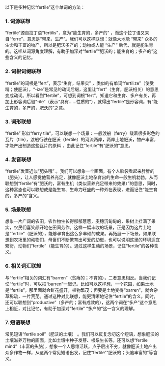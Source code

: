 以下是多种记忆“fertile”这个单词的方法：

### 1. 词源联想
“fertile”源自拉丁语“fertilis”，意为“能生育的，多产的” ，而这个拉丁语又来自“ferre”，意思是“带来，生产”。我们可以这样联想：就像大地能 “带来” 众多的生命和丰富的物产，所以是肥沃多产的；动物或人能 “生产” 后代，就是能生育的。这样从词源角度理解，有助于加深对“fertile”“肥沃的；能生育的；多产的”这些含义的记忆。

### 2. 词根词缀联想
“fertile”的词根是“fert”，表示“生育，结果实” ，类似的有单词“fertilize”（使受精；使肥沃），“-ize”是常见的动词后缀，这里让“fert”（生育，肥沃相关）的意思变成动词。所以看到“fertile”，可想到词根“fert”，知道它和生育、多产有关，再加上形容词后缀“-ile”（表示“具有……性质的”），就得出“fertile”是形容词，有“能生育的，多产的，肥沃的”之意。

### 3. 词形联想
“fertile” 形似“ferry tile”，可以联想一个场景：一艘渡船（ferry）载着很多彩色的瓦片（tile），渡船行驶在肥沃（fertile）的河流两岸，两岸土地肥沃，物产丰富，才能产出制造这些瓦片的原料 ，由此记住“fertile”有“肥沃的”意思。

### 4. 发音联想
“fertile”发音近似“肥头哦” 。我们可以想象一个画面，有个人脑袋看起来胖胖的（肥头），让人感觉他营养充足，就像肥沃土地孕育出的生命一般生机勃勃，从而联想到“fertile”有“肥沃的，富有生机（类似营养充足带来的效果）”的意思，同时，这种富态也可以联想成是能生育、生命力旺盛的一种外在表现，进而记住“能生育的，多产的”含义。

### 5. 场景联想
想象一片广阔的农田，农作物生长得郁郁葱葱，麦穗沉甸甸的，果树上挂满了果实，农民们喜笑颜开地在田间劳作。这样一幅丰收的场景，正是因为这片土地是“fertile”（肥沃的），能够孕育出这么多丰硕的成果。再拓展一下场景，如果联想到农场里的动物们，母畜们不断繁育出可爱的幼崽，也可以说明这里的环境适宜繁衍，动物们“fertile”（能生育的）。通过这样生动的场景，记住“fertile”的各种含义。

### 6. 相关词汇联想
与“fertile”相关的词汇有“barren”（贫瘠的；不育的），二者意思相反。当我们记忆“fertile”时，可以把“barren”一起记。比如可以这样想，一个花园，如果土地是“fertile”，那里面就会鲜花盛开，植物繁茂；但要是土地变得“barren”，就会杂草稀疏，一片荒芜。通过这种对比联想，能更清晰地记住“fertile”的含义。同时，还可以联想到“productive”（多产的；富有成效的），这两个词在“多产”这个意思上相近，对比记忆，有助于加深对“fertile” “多产的”这一含义的理解。

### 7. 短语联想
常见短语“fertile soil”（肥沃的土壤） 。我们可以反复念叨这个短语，想象肥沃的土壤滋养万物的画面，比如土壤中种子发芽、根系生长等。还可以想“fertile mind”（丰富的头脑），想象一个人思维活跃，点子层出不穷，就像肥沃土地产出众多作物一样，从这两个常见短语出发，记住“fertile”“肥沃的；头脑丰富的”等含义。 